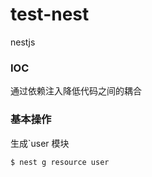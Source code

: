# test-nest
nestjs

### IOC

通过依赖注入降低代码之间的耦合

### 基本操作

生成`user 模块
```sh
$ nest g resource user 

```